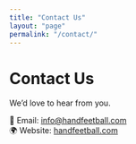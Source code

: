 ```yaml
---
title: "Contact Us"
layout: "page"
permalink: "/contact/"
---
```


# Contact Us
We’d love to hear from you.

📧 Email: info@handfeetball.com  
🌍 Website: [handfeetball.com](https://handfeetball.com)
